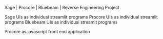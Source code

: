 Sage | Procore | Bluebeam | Reverse Engineering Project 

Sage UIs as individual streamlit programs
Procore UIs as individual streamlit programs
Bluebeam UIs as individual streamlt programs

Procore as javascript front end application 

